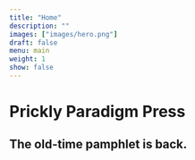 ```yaml
---
title: "Home"
description: ""
images: ["images/hero.png"]
draft: false
menu: main
weight: 1
show: false
---
```


# Prickly Paradigm Press
## The old-time pamphlet is back.
